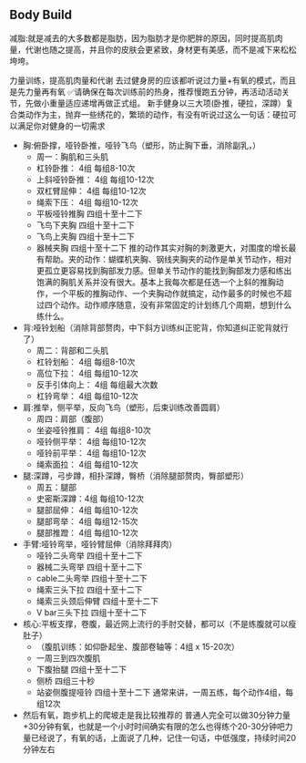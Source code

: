 ## Body Build
减脂:就是减去的大多数都是脂肪，因为脂肪才是你肥胖的原因，同时提高肌肉量，代谢也随之提高，并且你的皮肤会更紧致，身材更有美感，而不是减下来松松垮垮。

力量训练，提高肌肉量和代谢
去过健身房的应该都听说过力量+有氧的模式，而且是先力量再有氧
✅请确保在每次训练前的热身，推荐慢跑五分钟，再活动活动关节，先做小重量适应递增再做正式组。
新手健身以三大项(卧推，硬拉，深蹲）复合类动作为主，抛弃一些绣花的，繁琐的动作，有没有听说过这么一句话：硬拉可以满足你对健身的一切需求
- 胸:俯卧撑，哑铃卧推，哑铃飞鸟（塑形，防止胸下垂，消除副乳，）
  - 周一：胸肌和三头肌
  - 杠铃卧推： 4组 每组8-10次
  - 上斜哑铃卧推： 4组 每组10-12次
  - 双杠臂屈伸： 4组 每组10-12次
  - 绳索下压： 4组 每组10-12次
  - 平板哑铃推胸 四组十至十二下
  - 飞鸟下夹胸 四组十至十二下
  - 飞鸟上夹胸 四组十至十二下
  - 器械夹胸 四组十至十二下
  推的动作其实对胸的刺激更大，对围度的增长最有帮助。夹的动作：蝴蝶机夹胸、钢线夹胸夹的动作是单关节动作，相对更孤立更容易找到胸部发力感。但单关节动作的能找到胸部发力感和练出饱满的胸肌关系并没有很大。基本上我每次都是任选一个上斜的推胸动作，一个平板的推胸动作、一个夹胸动作就搞定，动作最多的时候也不超过四个动作。动作顺序随意，没有非常固定的计划练几个周期，想到什么练什么。
- 背:哑铃划船（消除背部赘肉，中下斜方训练纠正驼背，你知道纠正驼背就行了）
  - 周二：背部和二头肌
  - 杠铃划船： 4组 每组8-10次
  - 高位下拉： 4组 每组10-12次
  - 反手引体向上： 4组 每组最大次数
  - 杠铃弯举： 4组 每组10-12次
- 肩:推举，侧平举，反向飞鸟（塑形，后束训练改善圆肩）
  - 周四：肩部（腹部）
  - 坐姿哑铃推肩： 4组 每组8-10次
  - 哑铃侧平举： 4组 每组10-12次
  - 哑铃前平举： 4组 每组10-12次
  - 绳索面拉： 4组 每组10-12次
- 腿:深蹲，弓步蹲，相扑深蹲，臀桥（消除腿部赘肉，臀部塑形）
  - 周五：腿部
  - 史密斯深蹲：4组 每组10-12次
  - 腿部屈伸： 4组 每组10-12次
  - 腿部弯举： 4组 每组12-15次
  - 腿部推蹬： 4组 每组10-12次
- 手臂:哑铃弯举，哑铃臂屈伸（消除拜拜肉）
  - 哑铃二头弯举 四组十至十二下
  - 器械二头弯举 四组十至十二下
  - cable二头弯举 四组十至十二下
  - 绳索三头下拉 四组十至十二下
  - 绳索三头颈后伸臂 四组十至十二下
  - V bar三头下拉 四组十至十二下
- 核心:平板支撑，卷腹，最近网上流行的手肘交替，都可以（不是练腹就可以瘦肚子）
  - （腹肌训练：如仰卧起坐、腹部卷轴等：4组 x 15-20次）
  - 一周三到四次腹肌
  - 下腹抬腿 四组十至十二下
  - 侧桥 四组三十秒
  - 站姿侧腹提哑铃 四组十至十二下
通常来讲，一周五练，每个动作4组，每组12次
- 然后有氧，跑步机上的爬坡走是我比较推荐的
普通人完全可以做30分钟力量+30分钟有氧，也就是一个小时时间确实有限的怎么也得练个20-30分钟吧力量已经说了，有氧的话，上面说了几种，记住一句话，中低强度，持续时间20分钟左右
